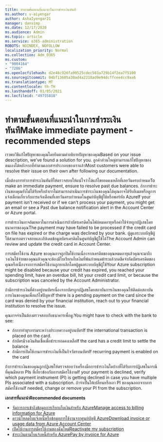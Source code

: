 ```yaml
---
title: ทำตามขั้นตอนที่แนะนำในการชำระเงินทันที
ms.author: v-aiyengar
author: AshaIyengar21
manager: dansimp
ms.date: 12/17/2020
ms.audience: Admin
ms.topic: article
ms.service: o365-administration
ROBOTS: NOINDEX, NOFOLLOW
localization_priority: Normal
ms.collection: Adm_O365
ms.custom:
- "9004164"
- "7286"
ms.openlocfilehash: d2e48c926fa99525cdec503a729b14f2ea7f5100
ms.sourcegitcommit: 04bf13605a30ad4a2218ad9e94dcffcee4cc9aa6
ms.translationtype: MT
ms.contentlocale: th-TH
ms.lasthandoff: 01/05/2021
ms.locfileid: "49755818"
---
```

# <a name="make-immediate-payment---recommended-steps"></a><span data-ttu-id="58137-102">ทำตามขั้นตอนที่แนะนำในการชำระเงินทันที</span><span class="sxs-lookup"><span data-stu-id="58137-102">Make immediate payment - recommended steps</span></span>

<span data-ttu-id="58137-103">เราพบวิธีแก้ไขปัญหาของคุณโดยยึดตามคำอธิบายปัญหาของคุณ</span><span class="sxs-lookup"><span data-stu-id="58137-103">Based on your issue description, we’ve found a solution for you.</span></span> <span data-ttu-id="58137-104">ลูกค้าส่วนใหญ่สามารถแก้ไขปัญหาของตนเองได้หลังจากที่ทำตามเอกสารประกอบของเราแล้ว</span><span class="sxs-lookup"><span data-stu-id="58137-104">Most customers were able to resolve their issue on their own after following our documentation.</span></span>

<span data-ttu-id="58137-105">เมื่อต้องการทำการชำระเงินทันทีให้ตรวจสอบให้แน่ใจว่าได้แก้ไขยอดคงเหลือที่เลยวันครบกำหนด</span><span class="sxs-lookup"><span data-stu-id="58137-105">To make an immediate payment, ensure to resolve past due balances.</span></span> <span data-ttu-id="58137-106">ถ้าการชำระเงินของคุณยังไม่ได้รับหรือถ้าเราไม่สามารถดำเนินการชำระเงินของคุณได้คุณอาจได้รับอีเมลหรือดูการแจ้งเตือนเกี่ยวกับการแจ้งเตือนที่เลยวันครบกำหนดในศูนย์บัญชีผู้ใช้หรือพอร์ทัล Azure</span><span class="sxs-lookup"><span data-stu-id="58137-106">If your payment isn't received or if we can't process your payment, you might get an email or see a Past due balance notification alert in the Account Center or Azure portal.</span></span> 

<span data-ttu-id="58137-107">การชำระเงินอาจล้มเหลวในการดำเนินการถ้าบัตรเครดิตในไฟล์หมดอายุหรือค่าใช้จ่ายถูกปฏิเสธโดยธนาคารของคุณ</span><span class="sxs-lookup"><span data-stu-id="58137-107">The payment may have failed to be processed if the credit card on file has expired or the charge was declined by your bank.</span></span> <span data-ttu-id="58137-108">ผู้ดูแลระบบบัญชีผู้ใช้สามารถตรวจสอบและอัปเดตข้อมูลบัตรเครดิตในศูนย์บัญชีผู้ใช้ได้</span><span class="sxs-lookup"><span data-stu-id="58137-108">The Account Admin can review and update the credit card in Account Center.</span></span> 

<span data-ttu-id="58137-109">การสมัครใช้งาน Azure ของคุณอาจถูกปิดใช้งานเนื่องจากเครดิตของคุณหมดอายุแล้วคุณจะมาถึงวงเงินใช้จ่ายของคุณแล้วคุณจะต้องมีใบเรียกเก็บเงินที่พ้นกำหนดชำระแล้วกดขีดจำกัดบัตรเครดิตของคุณหรือเนื่องจากการสมัครใช้งานถูกยกเลิกโดยผู้ดูแลระบบบัญชีผู้ใช้</span><span class="sxs-lookup"><span data-stu-id="58137-109">Your Azure subscription might be disabled because your credit has expired, you reached your spending limit, have an overdue bill, hit your credit card limit, or because the subscription was canceled by the Account Administrator.</span></span>  

<span data-ttu-id="58137-110">ถ้ามีการชำระเงินที่ค้างอยู่บนบัตรเนื่องจากบัตรถูกปฏิเสธโดยสถาบันการเงินของคุณให้ติดต่อสถาบันการเงินของคุณเพื่อแก้ไขปัญหา</span><span class="sxs-lookup"><span data-stu-id="58137-110">If there is a pending payment on the card since the card was denied by your financial institution, reach out to your financial institution to resolve the issue.</span></span>  

<span data-ttu-id="58137-111">คุณอาจจำเป็นต้องตรวจสอบกับธนาคารเพื่อดู:</span><span class="sxs-lookup"><span data-stu-id="58137-111">You might have to check with the bank to see:</span></span>

- <span data-ttu-id="58137-112">ถ้าการทำธุรกรรมระหว่างประเทศวางอยู่บนบัตร</span><span class="sxs-lookup"><span data-stu-id="58137-112">If the international transaction is placed on the card.</span></span> 
- <span data-ttu-id="58137-113">ถ้าบัตรมีวงเงินสินเชื่อเพื่อชำระยอดคงเหลือ</span><span class="sxs-lookup"><span data-stu-id="58137-113">If the card has a credit limit to settle the balance</span></span> 
- <span data-ttu-id="58137-114">ถ้ามีการเปิดใช้งานการชำระเงินที่เป็นกิจวัตรบนบัตร</span><span class="sxs-lookup"><span data-stu-id="58137-114">If recurring payment is enabled on the card</span></span> 

<span data-ttu-id="58137-115">ถ้าการชำระเงินของคุณถูกปฏิเสธให้ตรวจสอบว่าเครื่องมือการชำระเงินใดบ้างที่ได้รับการปฏิเสธในกรณีที่คุณมีหลาย PIs ที่เกี่ยวข้องกับการสมัครใช้งาน</span><span class="sxs-lookup"><span data-stu-id="58137-115">If your payment is declined, verify which payment instrument (PI) is getting declined in case you have multiple PIs associated with a subscription.</span></span> <span data-ttu-id="58137-116">ถ้าจำเป็นให้เปลี่ยนหรือเอา PI ของคุณออกจากการสมัครใช้งาน</span><span class="sxs-lookup"><span data-stu-id="58137-116">If needed, change or remove your PI from the subscription.</span></span> 

<span data-ttu-id="58137-117">**เอกสารที่แนะนำ**</span><span class="sxs-lookup"><span data-stu-id="58137-117">**Recommended documents**</span></span> 

- [<span data-ttu-id="58137-118">จัดการการเข้าถึงข้อมูลการเรียกเก็บเงินสำหรับ Azure</span><span class="sxs-lookup"><span data-stu-id="58137-118">Manage access to billing information for Azure</span></span>](https://docs.microsoft.com/azure/billing/billing-manage-access?WT.mc_id=Portal-Microsoft_Azure_Support)
- [<span data-ttu-id="58137-119">ดาวน์โหลดใบแจ้งหนี้หรือข้อมูลการใช้งานจากศูนย์บัญชี Azure</span><span class="sxs-lookup"><span data-stu-id="58137-119">Download invoice or usage data from Azure Account Center</span></span>](https://docs.microsoft.com/azure/billing/billing-download-azure-invoice-daily-usage-date?WT.mc_id=Portal-Microsoft_Azure_Support)
- [<span data-ttu-id="58137-120">เปิดใช้งานการสมัครใช้งานของฉันใหม่</span><span class="sxs-lookup"><span data-stu-id="58137-120">Reactivate my subscription</span></span>](https://docs.microsoft.com/azure/billing/billing-subscription-become-disable?WT.mc_id=Portal-Microsoft_Azure_Support)
- [<span data-ttu-id="58137-121">ชำระเงินตามใบแจ้งหนี้สำหรับ Azure</span><span class="sxs-lookup"><span data-stu-id="58137-121">Pay by invoice for Azure</span></span>](https://docs.microsoft.com/azure/cost-management-billing/manage/pay-by-invoice) 